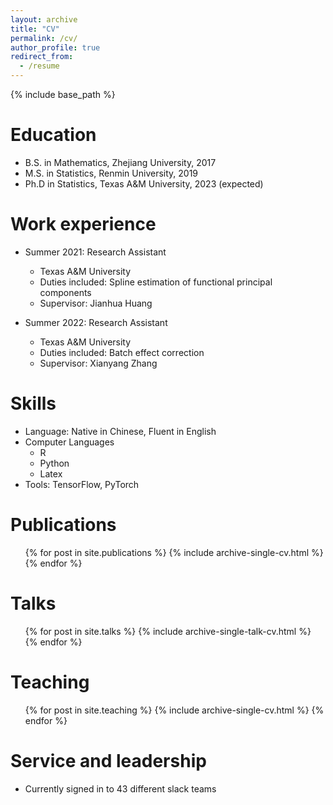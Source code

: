 ```yaml
---
layout: archive
title: "CV"
permalink: /cv/
author_profile: true
redirect_from:
  - /resume
---
```


{% include base_path %}

Education
======
* B.S. in Mathematics, Zhejiang University, 2017
* M.S. in Statistics, Renmin University, 2019
* Ph.D in Statistics, Texas A\&M University, 2023 (expected)

Work experience
======
* Summer 2021: Research Assistant
  * Texas A\&M University
  * Duties included: Spline estimation of functional principal components
  * Supervisor: Jianhua Huang 

* Summer 2022: Research Assistant
  * Texas A\&M University
  * Duties included: Batch effect correction
  * Supervisor: Xianyang Zhang
  
Skills
======
* Language: Native in Chinese, Fluent in English
* Computer Languages
  * R
  * Python
  * Latex
* Tools: TensorFlow, PyTorch

Publications
======
  <ul>{% for post in site.publications %}
    {% include archive-single-cv.html %}
  {% endfor %}</ul>
  
Talks
======
  <ul>{% for post in site.talks %}
    {% include archive-single-talk-cv.html %}
  {% endfor %}</ul>
  
Teaching
======
  <ul>{% for post in site.teaching %}
    {% include archive-single-cv.html %}
  {% endfor %}</ul>
  
Service and leadership
======
* Currently signed in to 43 different slack teams
